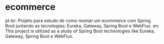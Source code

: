 # ecommerce
pt-br: Projeto para estudo de como montar um ecommerce com Spring Boot juntando as tecnologias: Eureka, Gateway, Spring Boot e WebFlux. en: This project is utilized as a study of Spring Boot technologies like Eureka, Gateway, Spring Boot e WebFlux.
